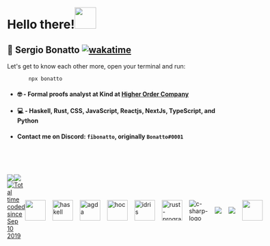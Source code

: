 # __Hello there!__<img src="https://dkrn4sk0rn31v.cloudfront.net/2018/05/29070459/pixelart-octocat.gif" width="50">

   ## 👨 Sergio __Bonatto__ [![wakatime](https://wakatime.com/badge/user/cc1782d9-eb26-4caf-976b-edaa140896a1.svg)](https://wakatime.com/@cc1782d9-eb26-4caf-976b-edaa140896a1)
  
  Let's get to know each other more, open your terminal and run:
  
  ```bash
         npx bonatto
  ```


  * #### 🤓 - Formal proofs analyst at **Kind** at [**Higher Order Company**](https://github.com/HigherOrderCO/)

  * #### 💻 - Haskell, Rust, CSS, JavaScript, Reactjs, NextJs, TypeScript, and Python
  
  * #### Contact me on Discord: `fibonatto`, originally `Bonatto#0001`
    

<div style="margin-top: 3rem; display: flex; align-items: flex-start;">
  <div>
   <a href="https://github.com/anuraghazra/github-readme-stats">
      <img align="top" style="padding-top:2rem"  src="https://github-readme-stats.vercel.app/api?username=sergiobonatto&show_icons=true&theme=transparent&show=prs_merged_percentage"/>
   </a>
  </div>
   <div>
   <a href="https://github.com/anuraghazra/github-readme-stats">
      <img align="top" style="padding-top:2rem"  src="https://github-readme-stats.vercel.app/api/wakatime?username=sergiobonatto&layout=compact&theme=transparent"/>
   </a>
  </div>
</div>


<div style="justify-content: space-between; display: grid; grid-auto-flow: column;">
   <a href="https://wakatime.com/@cc1782d9-eb26-4caf-976b-edaa140896a1"><img src="https://wakatime.com/badge/user/cc1782d9-eb26-4caf-976b-edaa140896a1.svg" alt="Total time coded since Sep 10 2019" /></a>
<div style="display: flex; align-items: center; justify-content: center;">
   <img src="https://img.icons8.com/color/50/000000/javascript--v2.png" style="margin-right: 1rem; width: 48px; height: 48px" />
   <img src="https://img.icons8.com/color/48/haskell.png" alt="haskell" style="margin-right: 1rem; width: 48px; height: 48px" />
   <img src="https://avatars.githubusercontent.com/u/36580762?s=200&v=4" alt="agda" style="margin-right: 1rem; width: 48px; height: 48px">
   <img src="https://avatars.githubusercontent.com/u/164901787?v=4" alt="hoc" style="margin-right: 1rem; width: 48px; height: 48px">
   <img src="https://www.svgrepo.com/show/373675/idris.svg" alt="idris" style="margin-right: 1rem; width: 48px; height: 48px">
   <img src="https://img.icons8.com/color/48/rust-programming-language.png" alt="rust-programming-language" style="margin-right: 1rem; width: 48px; height: 48px"/>
   <img src="https://img.icons8.com/ios-filled/50/c96afc/c-sharp-logo.png" alt="c-sharp-logo" style="margin-right: 1rem; max-width: 48px; max-height: 48px "/>
   <img src="https://img.icons8.com/color/48/000000/python--v1.png" style="margin-right: 1rem; max-width: 48px; max-height: 48px">
   <img src="https://img.icons8.com/color/48/000000/typescript.png" style="margin-right: 1rem; max-width: 48px; max-height: 48px">
   <img src="https://img.icons8.com/external-tal-revivo-color-tal-revivo/48/000000/external-react-a-javascript-library-for-building-user-interfaces-logo-color-tal-revivo.png" style="margin-right: 1rem; width: 48px; height: 48px">
</div>
</div>

